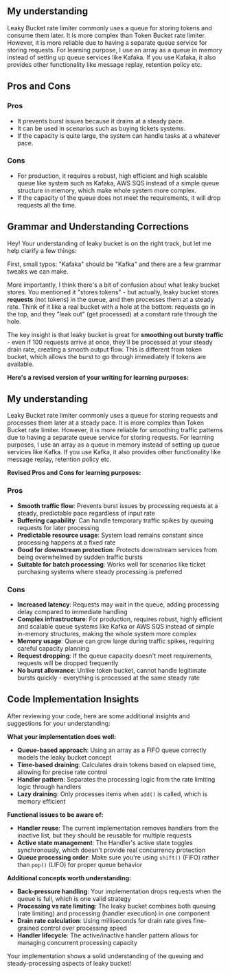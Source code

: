## My understanding

Leaky Bucket rate limiter commonly uses a queue for storing tokens and consume them later. It is more complex than Token Bucket rate limiter. However, it is more reliable due to having a separate queue service for storing requests.
For learning purpose, I use an array as a queue in memory instead of setting up queue services like Kafaka.
If you use Kafaka, it also provides other functionality like message replay, retention policy etc.

## Pros and Cons

### Pros

- It prevents burst issues because it drains at a steady pace.
- It can be used in scenarios such as buying tickets systems.
- If the capacity is quite large, the system can handle tasks at a whatever pace.

### Cons

- For production, it requires a robust, high efficient and high scalable queue like system such as Kafaka, AWS SQS instead of a simple queue structure in memory, which make whole system more complex.
- If the capacity of the queue does not meet the requirements, it will drop requests all the time.

## Grammar and Understanding Corrections

Hey! Your understanding of leaky bucket is on the right track, but let me help clarify a few things:

First, small typos: "Kafaka" should be "Kafka" and there are a few grammar tweaks we can make.

More importantly, I think there's a bit of confusion about what leaky bucket stores. You mentioned it "stores tokens" - but actually, leaky bucket stores **requests** (not tokens) in the queue, and then processes them at a steady rate. Think of it like a real bucket with a hole at the bottom: requests go in the top, and they "leak out" (get processed) at a constant rate through the hole.

The key insight is that leaky bucket is great for **smoothing out bursty traffic** - even if 100 requests arrive at once, they'll be processed at your steady drain rate, creating a smooth output flow. This is different from token bucket, which allows the burst to go through immediately if tokens are available.

**Here's a revised version of your writing for learning purposes:**

## My understanding

Leaky Bucket rate limiter commonly uses a queue for storing requests and processes them later at a steady pace. It is more complex than Token Bucket rate limiter. However, it is more reliable for smoothing traffic patterns due to having a separate queue service for storing requests.
For learning purposes, I use an array as a queue in memory instead of setting up queue services like Kafka.
If you use Kafka, it also provides other functionality like message replay, retention policy etc.

**Revised Pros and Cons for learning purposes:**

### Pros

- **Smooth traffic flow**: Prevents burst issues by processing requests at a steady, predictable pace regardless of input rate
- **Buffering capability**: Can handle temporary traffic spikes by queuing requests for later processing
- **Predictable resource usage**: System load remains constant since processing happens at a fixed rate
- **Good for downstream protection**: Protects downstream services from being overwhelmed by sudden traffic bursts
- **Suitable for batch processing**: Works well for scenarios like ticket purchasing systems where steady processing is preferred

### Cons

- **Increased latency**: Requests may wait in the queue, adding processing delay compared to immediate handling
- **Complex infrastructure**: For production, requires robust, highly efficient and scalable queue systems like Kafka or AWS SQS instead of simple in-memory structures, making the whole system more complex
- **Memory usage**: Queue can grow large during traffic spikes, requiring careful capacity planning
- **Request dropping**: If the queue capacity doesn't meet requirements, requests will be dropped frequently
- **No burst allowance**: Unlike token bucket, cannot handle legitimate bursts quickly - everything is processed at the same steady rate

## Code Implementation Insights

After reviewing your code, here are some additional insights and suggestions for your understanding:

**What your implementation does well:**

- **Queue-based approach**: Using an array as a FIFO queue correctly models the leaky bucket concept
- **Time-based draining**: Calculates drain tokens based on elapsed time, allowing for precise rate control
- **Handler pattern**: Separates the processing logic from the rate limiting logic through handlers
- **Lazy draining**: Only processes items when `add()` is called, which is memory efficient

**Functional issues to be aware of:**

- **Handler reuse**: The current implementation removes handlers from the inactive list, but they should be reusable for multiple requests
- **Active state management**: The Handler's active state toggles synchronously, which doesn't provide real concurrency protection
- **Queue processing order**: Make sure you're using `shift()` (FIFO) rather than `pop()` (LIFO) for proper queue behavior

**Additional concepts worth understanding:**

- **Back-pressure handling**: Your implementation drops requests when the queue is full, which is one valid strategy
- **Processing vs rate limiting**: The leaky bucket combines both queuing (rate limiting) and processing (handler execution) in one component
- **Drain rate calculation**: Using milliseconds for drain rate gives fine-grained control over processing speed
- **Handler lifecycle**: The active/inactive handler pattern allows for managing concurrent processing capacity

Your implementation shows a solid understanding of the queuing and steady-processing aspects of leaky bucket!
